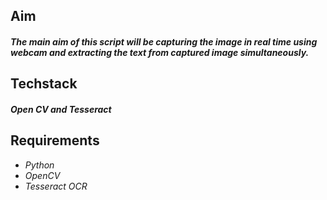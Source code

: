 ## Aim
#### <i>The main aim of this script will be capturing the image in real time using webcam and extracting the text from captured image simultaneously.</i>
## Techstack
#### <i>Open CV and Tesseract</i>
## Requirements
 * <i>Python</i>
 * <i>OpenCV</i>
 * <i>Tesseract OCR</i>
